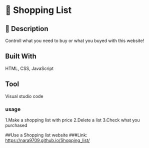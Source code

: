 <h1>🛒 Shopping List</h1>

## 📝 Description <br>
Controll what you need to buy or what you buyed with this website!

## Built With 
HTML, CSS, JavaScript <br>

## Tool
Visual studio code

### usage
1.Make a shopping list with price
2.Delete a list
3.Check what you purchased

##Use a Shopping list website
###Link: https://nara9709.github.io/Shopping_list/
